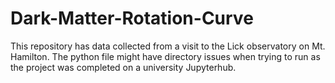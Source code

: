 # Dark-Matter-Rotation-Curve
This repository has data collected from a visit to the Lick observatory on Mt. Hamilton. The python file might have directory issues when trying to run as the project was completed on a university Jupyterhub. 
